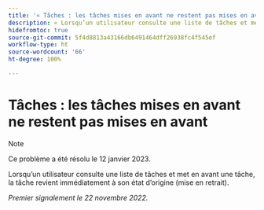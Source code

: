 ```yaml
---
title: '« Tâches : les tâches mises en avant ne restent pas mises en avant »'
description: « Lorsqu’un utilisateur consulte une liste de tâches et met en avant une tâche, la tâche revient immédiatement à son état d’origine (mise en retrait). »
hidefromtoc: true
source-git-commit: 5f4d8813a43166db6491464dff26938fc4f545ef
workflow-type: ht
source-wordcount: '66'
ht-degree: 100%

---
```



# Tâches : les tâches mises en avant ne restent pas mises en avant

>[!NOTE]
>
>Ce problème a été résolu le 12 janvier 2023.

Lorsqu’un utilisateur consulte une liste de tâches et met en avant une tâche, la tâche revient immédiatement à son état d’origine (mise en retrait).

_Premier signalement le 22 novembre 2022._

